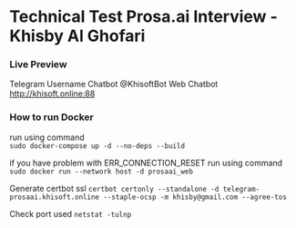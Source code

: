 # Technical Test Prosa.ai Interview - Khisby Al Ghofari  

### Live Preview
Telegram Username Chatbot @KhisoftBot
Web Chatbot http://khisoft.online:88

### How to run Docker
run using command   
```sudo docker-compose up -d --no-deps --build```

if you have problem with ERR_CONNECTION_RESET
run using command   
```sudo docker run --network host -d prosaai_web```

Generate certbot ssl
```certbot certonly --standalone -d telegram-prosaai.khisoft.online --staple-ocsp -m khisby@gmail.com --agree-tos```

Check port used
```netstat -tulnp```